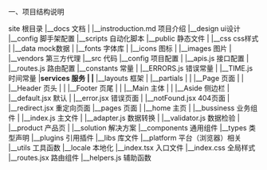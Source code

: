 一、项目结构说明

site 根目录
  |__docs 文档
  |    |__instroduction.md 项目介绍
  |__design ui设计
  |__config 脚手架配置
  |__scripts 自动化脚本
  |__public 静态文件
  |    |__css css样式
  |    |__data mock数据
  |    |__fonts 字体库
  |    |__icons 图标
  |    |__images 图片
  |    |__vendors 第三方代理
  |__src 代码
     |__config 项目配置
     |    |__apis.js 接口配置
     |    |__routes.js 路由配置
     |__constants 常量
     |    |__ERRORS.js 错误常量
     |    |__TIME.js 时间常量
     |__services 服务
     |    |__
     |__layouts 框架
     |    |__partials
     |    |    |__Page 页面
     |    |    |__Header 页头
     |    |    |__Footer 页尾
     |    |    |__Main 主体
     |    |    |__Aside 侧边栏
     |    |__default.jsx 默认
     |    |__error.jsx 错误页面
     |    |__notFound.jsx 404页面
     |    |__redirect.jsx 重定向页面
     |__pages 页面
     |    |__home 主页
     |         |__bussiness 业务组件
     |         |__index.js 主文件
     |         |__adapter.js 数据转换
     |         |__validator.js 数据检验
     |    |__product 产品页
     |    |__solution 解决方案
     |__components 通用组件
     |__types 类型声明
     |__plugins 引用插件
     |__libs 库文件
     |__platform 平台（浏览器）相关
     |__utils 工具函数
     |__locale 本地化
     |__index.tsx 入口文件
     |__index.css 全局样式
     |__routes.jsx 路由组件
     |__helpers.js 辅助函数